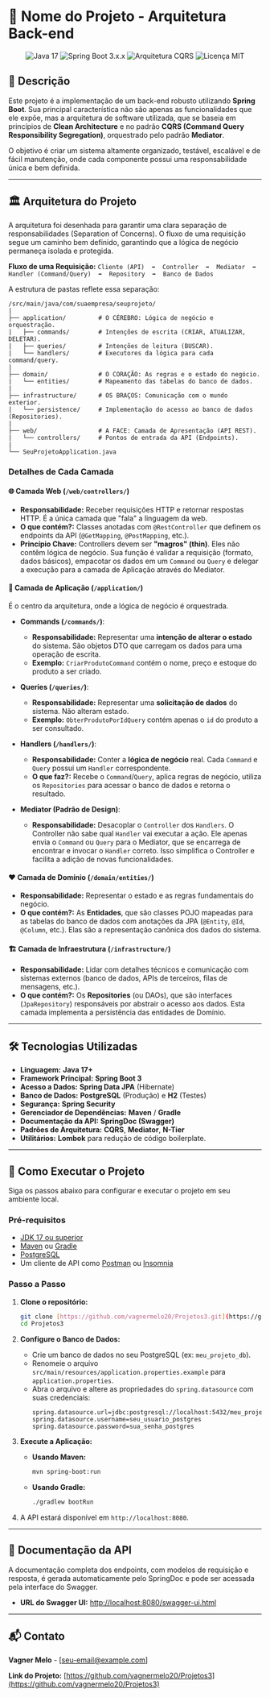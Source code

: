 # 🚀 Nome do Projeto - Arquitetura Back-end

<p align="center">
  <img src="https://img.shields.io/badge/Java-17-blue?logo=java" alt="Java 17">
  <img src="https://img.shields.io/badge/Spring%20Boot-3.x.x-brightgreen?logo=spring" alt="Spring Boot 3.x.x">
  <img src="https://img.shields.io/badge/Arquitetura-CQRS%20%26%20Mediator-purple" alt="Arquitetura CQRS">
  <img src="https://img.shields.io/badge/Licen%C3%A7a-MIT-blue" alt="Licença MIT">
</p>

## 📝 Descrição

Este projeto é a implementação de um back-end robusto utilizando **Spring Boot**. Sua principal característica não são apenas as funcionalidades que ele expõe, mas a arquitetura de software utilizada, que se baseia em princípios de **Clean Architecture** e no padrão **CQRS (Command Query Responsibility Segregation)**, orquestrado pelo padrão **Mediator**.

O objetivo é criar um sistema altamente organizado, testável, escalável e de fácil manutenção, onde cada componente possui uma responsabilidade única e bem definida.

---

## 🏛️ Arquitetura do Projeto

A arquitetura foi desenhada para garantir uma clara separação de responsabilidades (Separation of Concerns). O fluxo de uma requisição segue um caminho bem definido, garantindo que a lógica de negócio permaneça isolada e protegida.

**Fluxo de uma Requisição:**
`Cliente (API)  ➡️  Controller  ➡️  Mediator  ➡️  Handler (Command/Query)  ➡️  Repository  ➡️  Banco de Dados`

A estrutura de pastas reflete essa separação:

```
/src/main/java/com/suaempresa/seuprojeto/
|
├── application/         # O CÉREBRO: Lógica de negócio e orquestração.
|   ├── commands/        # Intenções de escrita (CRIAR, ATUALIZAR, DELETAR).
|   ├── queries/         # Intenções de leitura (BUSCAR).
|   └── handlers/        # Executores da lógica para cada command/query.
|
├── domain/              # O CORAÇÃO: As regras e o estado do negócio.
|   └── entities/        # Mapeamento das tabelas do banco de dados.
|
├── infrastructure/      # OS BRAÇOS: Comunicação com o mundo exterior.
|   └── persistence/     # Implementação do acesso ao banco de dados (Repositories).
|
├── web/                 # A FACE: Camada de Apresentação (API REST).
|   └── controllers/     # Pontos de entrada da API (Endpoints).
|
└── SeuProjetoApplication.java
```

### Detalhes de Cada Camada

#### 🌐 Camada Web (`/web/controllers/`)
* **Responsabilidade:** Receber requisições HTTP e retornar respostas HTTP. É a única camada que "fala" a linguagem da web.
* **O que contém?:** Classes anotadas com `@RestController` que definem os endpoints da API (`@GetMapping`, `@PostMapping`, etc.).
* **Princípio Chave:** Controllers devem ser **"magros" (thin)**. Eles não contêm lógica de negócio. Sua função é validar a requisição (formato, dados básicos), empacotar os dados em um `Command` ou `Query` e delegar a execução para a camada de Aplicação através do Mediator.

#### 🧠 Camada de Aplicação (`/application/`)
É o centro da arquitetura, onde a lógica de negócio é orquestrada.

* **Commands (`/commands/`)**:
    * **Responsabilidade:** Representar uma **intenção de alterar o estado** do sistema. São objetos DTO que carregam os dados para uma operação de escrita.
    * **Exemplo:** `CriarProdutoCommand` contém o nome, preço e estoque do produto a ser criado.

* **Queries (`/queries/`)**:
    * **Responsabilidade:** Representar uma **solicitação de dados** do sistema. Não alteram estado.
    * **Exemplo:** `ObterProdutoPorIdQuery` contém apenas o `id` do produto a ser consultado.

* **Handlers (`/handlers/`)**:
    * **Responsabilidade:** Conter a **lógica de negócio** real. Cada `Command` e `Query` possui um `Handler` correspondente.
    * **O que faz?:** Recebe o `Command`/`Query`, aplica regras de negócio, utiliza os `Repositories` para acessar o banco de dados e retorna o resultado.

* **Mediator (Padrão de Design)**:
    * **Responsabilidade:** Desacoplar o `Controller` dos `Handlers`. O Controller não sabe qual `Handler` vai executar a ação. Ele apenas envia o `Command` ou `Query` para o Mediator, que se encarrega de encontrar e invocar o `Handler` correto. Isso simplifica o Controller e facilita a adição de novas funcionalidades.

#### ❤️ Camada de Domínio (`/domain/entities/`)
* **Responsabilidade:** Representar o estado e as regras fundamentais do negócio.
* **O que contém?:** As **Entidades**, que são classes POJO mapeadas para as tabelas do banco de dados com anotações da JPA (`@Entity`, `@Id`, `@Column`, etc.). Elas são a representação canônica dos dados do sistema.

#### 🏗️ Camada de Infraestrutura (`/infrastructure/`)
* **Responsabilidade:** Lidar com detalhes técnicos e comunicação com sistemas externos (banco de dados, APIs de terceiros, filas de mensagens, etc.).
* **O que contém?:** Os **Repositories** (ou DAOs), que são interfaces (`JpaRepository`) responsáveis por abstrair o acesso aos dados. Esta camada implementa a persistência das entidades de Domínio.

---

## 🛠️ Tecnologias Utilizadas

* **Linguagem:** **Java 17+**
* **Framework Principal:** **Spring Boot 3**
* **Acesso a Dados:** **Spring Data JPA** (Hibernate)
* **Banco de Dados:** **PostgreSQL** (Produção) e **H2** (Testes)
* **Segurança:** **Spring Security**
* **Gerenciador de Dependências:** **Maven** / **Gradle**
* **Documentação da API:** **SpringDoc (Swagger)**
* **Padrões de Arquitetura:** **CQRS**, **Mediator**, **N-Tier**
* **Utilitários:** **Lombok** para redução de código boilerplate.

---

## 🚀 Como Executar o Projeto

Siga os passos abaixo para configurar e executar o projeto em seu ambiente local.

### **Pré-requisitos**

* [JDK 17 ou superior](https://www.oracle.com/java/technologies/javase-jdk17-downloads.html)
* [Maven](https://maven.apache.org/download.cgi) ou [Gradle](https://gradle.org/install/)
* [PostgreSQL](https://www.postgresql.org/download/)
* Um cliente de API como [Postman](https://www.postman.com/) ou [Insomnia](https://insomnia.rest/)

### **Passo a Passo**

1.  **Clone o repositório:**
    ```bash
    git clone [https://github.com/vagnermelo20/Projetos3.git](https://github.com/vagnermelo20/Projetos3.git)
    cd Projetos3
    ```

2.  **Configure o Banco de Dados:**
    * Crie um banco de dados no seu PostgreSQL (ex: `meu_projeto_db`).
    * Renomeie o arquivo `src/main/resources/application.properties.example` para `application.properties`.
    * Abra o arquivo e altere as propriedades do `spring.datasource` com suas credenciais:
      ```properties
      spring.datasource.url=jdbc:postgresql://localhost:5432/meu_projeto_db
      spring.datasource.username=seu_usuario_postgres
      spring.datasource.password=sua_senha_postgres
      ```

3.  **Execute a Aplicação:**
    * **Usando Maven:**
      ```bash
      mvn spring-boot:run
      ```
    * **Usando Gradle:**
      ```bash
      ./gradlew bootRun
      ```

4.  A API estará disponível em `http://localhost:8080`.

---

## 📖 Documentação da API

A documentação completa dos endpoints, com modelos de requisição e resposta, é gerada automaticamente pelo SpringDoc e pode ser acessada pela interface do Swagger.

* **URL do Swagger UI:** [http://localhost:8080/swagger-ui.html](http://localhost:8080/swagger-ui.html)

---

## 📬 Contato

**Vagner Melo** - [seu-email@example.com]

**Link do Projeto:** [https://github.com/vagnermelo20/Projetos3](https://github.com/vagnermelo20/Projetos3)
